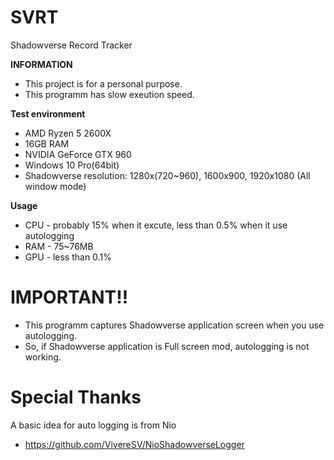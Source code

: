 # SVRT
 Shadowverse Record Tracker

__INFORMATION__
* This project is for a personal purpose.
* This programm has slow exeution speed.

__Test environment__
* AMD Ryzen 5 2600X
* 16GB RAM
* NVIDIA GeForce GTX 960
* Windows 10 Pro(64bit)
* Shadowverse resolution: 1280x(720~960), 1600x900, 1920x1080 (All window mode)

__Usage__
* CPU - probably 15% when it excute, less than 0.5% when it use autologging
* RAM - 75~76MB
* GPU - less than 0.1%

# IMPORTANT!!
* This programm captures Shadowverse application screen when you use autologging.
* So, if Shadowverse application is Full screen mod, autologging is not working.
         
# Special Thanks
A basic idea for auto logging is from Nio
- https://github.com/VivereSV/NioShadowverseLogger
